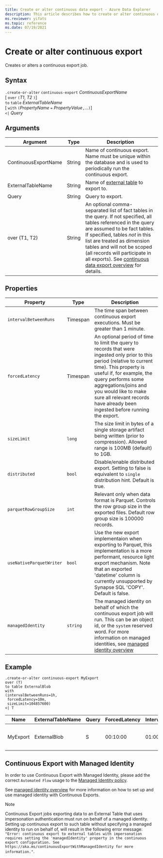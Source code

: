 ```yaml
---
title: Create or alter continuous data export - Azure Data Explorer
description: This article describes how to create or alter continuous data export in Azure Data Explorer.
ms.reviewer: yifats
ms.topic: reference
ms.date: 07/19/2021
---
```

# Create or alter continuous export

Creates or alters a continuous export job.

## Syntax

`.create-or-alter` `continuous-export` *ContinuousExportName* <br>
[ `over` `(`*T1*, *T2* `)`] <br>
`to` `table` *ExternalTableName* <br> 
[ `with` `(`*PropertyName* `=` *PropertyValue*`,`...`)`]<br>
`<|` *Query*

## Arguments

| Argument | Type | Description |
|--|--|--|
| ContinuousExportName | String | Name of continuous export. Name must be unique within the database and is used to periodically run the continuous export. |
| ExternalTableName | String | Name of [external table](../../query/schema-entities/externaltables.md) to export to. |
| Query | String | Query to export. |
| over (T1, T2) | String | An optional comma-separated list of fact tables in the query. If not specified, all tables referenced in the query are assumed to be fact tables. If specified, tables *not* in this list are treated as dimension tables and will not be scoped (all records will participate in all exports). See [continuous data export overview](continuous-data-export.md) for details. |

## Properties

| Property | Type | Description |
|--|--|--|
| `intervalBetweenRuns` | Timespan | The time span between continuous export executions. Must be greater than 1 minute. |
| `forcedLatency` | Timespan | An optional period of time to limit the query to records that were ingested only prior to this period (relative to current time). This property is useful if, for example, the query performs some aggregations/joins and you would like to make sure all relevant records have already been ingested before running the export. |
| `sizeLimit` | `long` | The size limit in bytes of a single storage artifact being written (prior to compression). Allowed range is 100MB (default) to 1GB. |
| `distributed` | `bool` | Disable/enable distributed export. Setting to false is equivalent to `single` distribution hint. Default is true. |
| `parquetRowGroupSize` | `int` | Relevant only when data format is Parquet. Controls the row group size in the exported files. Default row group size is 100000 records. |
| `useNativeParquetWriter` | `bool` | Use the new export implementaion when exporting to Parquet, this implementation is a more performant, resource light export mechanism. Note that an exported 'datetime' column is currently unsupported by Synapse SQL 'COPY'. Default is false. |
| `managedIdentity` | `string` | The managed identity on behalf of which the continuous export job will run. This can be an object id, or the `system` reserved word. For more information on managed identities, see [managed identity overview](/data-explorer/managed-identities-overview.md) |

## Example

```kusto
.create-or-alter continuous-export MyExport
over (T)
to table ExternalBlob
with
(intervalBetweenRuns=1h, 
 forcedLatency=10m, 
 sizeLimit=104857600)
<| T
```

| Name | ExternalTableName | Query | ForcedLatency | IntervalBetweenRuns | CursorScopedTables | ExportProperties |
|--|--|--|--|--|--|--|
| MyExport | ExternalBlob | S | 00:10:00 | 01:00:00 | [<br>  "['DB'].['S']"<br>] | {<br>  "SizeLimit": 104857600<br>} |

## Continuous Export with Managed Identity

In order to use Continuous Export with Managed Identity, please add the correct `Automated Flow` usage to the [Managed Identity policy](/data-explorer/kusto/management/managed-identity-policy.md).
 
See [managed identity overview](/data-explorer/managed-identities-overview.md) for more information on how to set up and use managed identity with Continuous Exports. 

> [!NOTE]
> Continuous Export jobs exporting data to an External Table that uses impersonation authentication must run on behalf of a managed identity. 
Setting up continuous export to such table without specifying a managed identity to run on behalf of, will result in the following error message: `"Error: continuous export to external tables with impersonation requires setting the 'managedIdentity' property in the continuous export configuration. See https://aka.ms/continuousExportWithManagedIdentity for more information."`.
